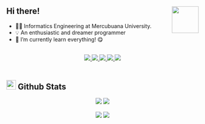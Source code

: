 <h2>
  Hi there! <img src="https://c.tenor.com/yCFHzEvKa9MAAAAi/hello.gif" width="70px" align="right" />
</h2>

- 👨‍🎓 Informatics Engineering at Mercubuana University.
- 💡 An enthusiastic and dreamer programmer
- 🔬 I’m currently learn everything! 😋

<br />

<div align="center" style="margin-bottom: 3rem;">
  <a href="mailto:anggara0526@gmail.com">
    <img src="https://img.shields.io/badge/-Say%20Hi!-black?style=for-the-badge&logo=gmail" />
  </a>
  <a href="https://instagram.com/anggara0526">
    <img src="https://img.shields.io/badge/-Instagram-black?style=for-the-badge&logo=instagram" />
  </a>
  <a href="https://twitter.com/Anggara0526">
    <img src="https://img.shields.io/badge/-Twitter-black?style=for-the-badge&logo=twitter" />
  </a>
  <a href="https://www.linkedin.com/in/anggara-roshandi-putra-3a8493273/">
    <img src="https://img.shields.io/badge/-LinkedIn-black?style=for-the-badge&logo=Linkedin" />
  </a>
  <a href="https://www.hackerrank.com/anggara_roshand2?tab=topactivity">
    <img src="https://img.shields.io/badge/-Hackerrank-black?style=for-the-badge&logo=Hackerrank" />
  </a>
</div>

<h2>
  <img src="https://th.bing.com/th/id/R.011db7f1e14cdcefd5ed8b056f70d038?rik=NHHx7PD%2bLTi5YA&riu=http%3a%2f%2fui.trinine.net%2fwp%2fwp-content%2fuploads%2f2016%2f06%2f20160602_GraphAnimeIcon.gif&ehk=TXXGvgTPI6i%2f5xQe%2fW3mnT36hQPfIBwZcQsaKAlJWhs%3d&risl=&pid=ImgRaw&r=0" width="25">
  <b>Github Stats</b>
</h2>

<div align="center">
  <picture>
    <source
      srcset="https://github-readme-stats-sigma-five.vercel.app/api?username=anggara-26&show_icons=true&theme=tokyonight&hide=prs"
      media="(prefers-color-scheme: dark)"
    />
    <source
      srcset="https://github-readme-stats-sigma-five.vercel.app/api?username=anggara-26&show_icons=true&hide=prs"
      media="(prefers-color-scheme: light), (prefers-color-scheme: no-preference)"
    />
    <img src="https://github-readme-stats-sigma-five.vercel.app/api?username=anggara-26&show_icons=true&hide=prs" />
  </picture>
  <picture>
    <source
      srcset="https://github-readme-stats-sigma-five.vercel.app/api/top-langs/?username=anggara-26&layout=donut&theme=tokyonight"
      media="(prefers-color-scheme: dark)"
    />
    <source
      srcset="https://github-readme-stats-sigma-five.vercel.app/api/top-langs/?username=anggara-26&layout=donut"
      media="(prefers-color-scheme: light), (prefers-color-scheme: no-preference)"
    />
    <img src="https://github-readme-stats-sigma-five.vercel.app/api/top-langs/?username=anggara-26&layout=donut" />
  </picture>
</div>

<br />

<div align="center">
  <img src="https://img.shields.io/github/followers/anggara-26?style=for-the-badge&logo=github" />
  <img src="https://img.shields.io/github/stars/anggara-26?style=for-the-badge&logo=github" />
</div>
